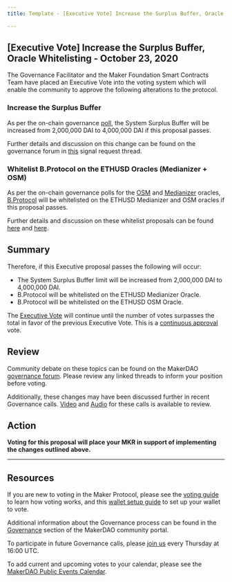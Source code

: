 ```yaml
---
title: Template - [Executive Vote] Increase the Surplus Buffer, Oracle Whitelisting - October 23, 2020

---
```

## [Executive Vote] Increase the Surplus Buffer, Oracle Whitelisting - October 23, 2020

The Governance Facilitator and the Maker Foundation Smart Contracts Team have placed an Executive Vote into the voting system which will enable the community to approve the following alterations to the protocol.

### Increase the Surplus Buffer

As per the on-chain governance [poll](https://vote.makerdao.com/polling/QmY74kHx?network=mainnet#vote-breakdown), the System Surplus Buffer will be increased from 2,000,000 DAI to 4,000,000 DAI if this proposal passes. 

Further details and discussion on this change can be found on the governance forum in [this](https://forum.makerdao.com/t/signal-request-increase-the-auction-surplus-buffer-by-2m-system-surplus-october-2020/4716) signal request thread.

### Whitelist B.Protocol on the ETHUSD Oracles (Medianizer + OSM)

As per the on-chain governance polls for the [OSM](https://vote.makerdao.com/polling/QmWsrcK4?network=mainnet#vote-breakdown) and [Medianizer](https://vote.makerdao.com/polling/QmeviuFH?network=mainnet#vote-breakdown) oracles, [B.Protocol](https://www.bprotocol.org/) will be whitelisted on the ETHUSD Medianizer and OSM oracles if this proposal passes.

Further details and discussion on these whitelist proposals can be found [here](https://forum.makerdao.com/t/mip10c9-sp12-whitelist-b-protocol-contract-on-ethusd-oracle/4620) and [here](https://forum.makerdao.com/t/mip10c9-sp13-whitelist-b-protocol-contract-on-ethusd-oracle-osm/4621).

## Summary

Therefore, if this Executive proposal passes the following will occur:
- The System Surplus Buffer limit will be increased from 2,000,000 DAI to 4,000,000 DAI.
- B.Protocol will be whitelisted on the ETHUSD Medianizer Oracle.
- B.Protocol will be whitelisted on the ETHUSD OSM Oracle.

The [Executive Vote](https://community-development.makerdao.com/en/learn/governance/on-chain-gov) will continue until the number of votes surpasses the total in favor of the previous Executive Vote. This is a [continuous approval](https://community-development.makerdao.com/en/learn/governance/how-voting-works) vote.

## Review

Community debate on these topics can be found on the MakerDAO [governance forum](https://forum.makerdao.com/). Please review any linked threads to inform your position before voting.

Additionally, these changes may have been discussed further in recent Governance calls. [Video](https://www.youtube.com/playlist?list=PLLzkWCj8ywWNq5-90-Id6VPSsrk4OWVan) and [Audio](https://soundcloud.com/makerdao/sets/governance-calls) for these calls is available to review.

## Action

**Voting for this proposal will place your MKR in support of implementing the changes outlined above.**

---

## Resources

If you are new to voting in the Maker Protocol, please see the [voting guide](https://community-development.makerdao.com/en/learn/governance/how-voting-works/) to learn how voting works, and this [wallet setup guide](https://community-development.makerdao.com/en/learn/governance/voting-setup/) to set up your wallet to vote.

Additional information about the Governance process can be found in the [Governance](https://community-development.makerdao.com/en/learn/governance) section of the MakerDAO community portal.

To participate in future Governance calls, please [join us](https://github.com/makerdao/community/tree/master/governance/governance-and-risk-meetings) every Thursday at 16:00 UTC.

To add current and upcoming votes to your calendar, please see the [MakerDAO Public Events Calendar](https://calendar.google.com/calendar/embed?src=makerdao.com_3efhm2ghipksegl009ktniomdk%40group.calendar.google.com&ctz=UTC&mode=week&showCalendars=0&showPrint=0).
